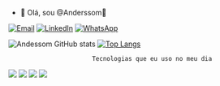 - 👋 Olá, sou @Anderssom🚀 


 [![Email](https://img.shields.io/badge/Gmail-D14836?style=for-the-badge&logo=gmail&logoColor=white)](anderssom05@gsmail.com) [![LinkedIn](https://img.shields.io/badge/LinkedIn-0077B5?style=for-the-badge&logo=linkedin&logoColor=white)]() [![WhatsApp](https://img.shields.io/badge/WhatsApp-25D366?style=for-the-badge&logo=whatsapp&logoColor=white)]()

![Andessom GitHub stats](https://github-readme-stats.vercel.app/api?username=anderssom&show_icons=true&theme=merko) [![Top Langs](https://github-readme-stats.vercel.app/api/top-langs/?username=anderssom&layout=compact)](https://github.com/anuraghazra/github-readme-stats)

  
                           Tecnologias que eu uso no meu dia
  
  
  
  [![](https://img.shields.io/badge/HTML5-E34F26?style=for-the-badge&logo=html5&logoColor=white)]() [![](https://img.shields.io/badge/CSS-239120?&style=for-the-badge&logo=css3&logoColor=white)]() ![](https://img.shields.io/badge/JavaScript-F7DF1E?style=for-the-badge&logo=javascript&logoColor=black) [](https://img.shields.io/badge/Bootstrap-563D7C?style=for-the-badge&logo=bootstrap&logoColor=white) ![](https://img.shields.io/badge/PostgreSQL-316192?style=for-the-badge&logo=postgresql&logoColor=white)
